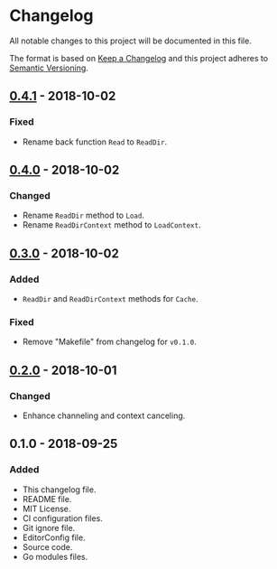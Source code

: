 # Changelog
All notable changes to this project will be documented in this file.

The format is based on [Keep a Changelog](http://keepachangelog.com/en/1.0.0/)
and this project adheres to [Semantic Versioning](http://semver.org/spec/v2.0.0.html).

## [0.4.1] - 2018-10-02
### Fixed
- Rename back function `Read` to `ReadDir`.

## [0.4.0] - 2018-10-02
### Changed
- Rename `ReadDir` method to `Load`.
- Rename `ReadDirContext` method to `LoadContext`.

## [0.3.0] - 2018-10-02
### Added
- `ReadDir` and `ReadDirContext` methods for `Cache`.

### Fixed
- Remove "Makefile" from changelog for `v0.1.0`.

## [0.2.0] - 2018-10-01
### Changed
- Enhance channeling and context canceling.

## 0.1.0 - 2018-09-25
### Added
- This changelog file.
- README file.
- MIT License.
- CI configuration files.
- Git ignore file.
- EditorConfig file.
- Source code.
- Go modules files.

[0.4.1]: https://github.com/gbrlsnchs/filecache/compare/v0.4.0...v0.4.1
[0.4.0]: https://github.com/gbrlsnchs/filecache/compare/v0.3.0...v0.4.0
[0.3.0]: https://github.com/gbrlsnchs/filecache/compare/v0.2.0...v0.3.0
[0.2.0]: https://github.com/gbrlsnchs/filecache/compare/v0.1.0...v0.2.0
